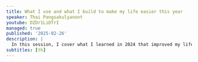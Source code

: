 ```yaml
---
title: What I use and what I build to make my life easier this year
speaker: Thai Pangsakulyanont
youtube: DZDr1LiDTrI
managed: true
published: '2025-02-26'
description: |
  In this session, I cover what I learned in 2024 that improved my life and made me better at developing software and creating content. It includes exploration of self-hosted web-based tools, JavaScript tooling, multimodal generative AI models, and how they connect together.
subtitles: [th]
---
```

